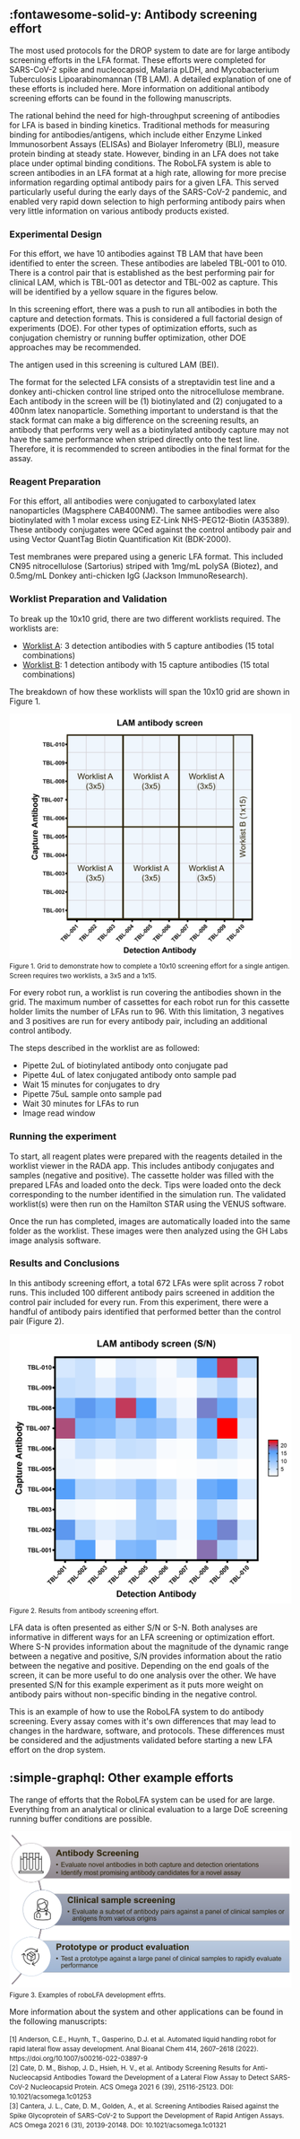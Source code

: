 ## :fontawesome-solid-y: **Antibody screening effort**

The most used protocols for the DROP system to date are for large antibody screening efforts in the LFA format. These efforts were completed for SARS-CoV-2 spike and nucleocapsid, Malaria pLDH, and Mycobacterium Tuberculosis Lipoarabinomannan (TB LAM). A detailed explanation of one of these efforts is included here. More information on additional antibody screening efforts can be found in the following manuscripts. 

The rational behind the need for high-throughput screening of antibodies for LFA is based in binding kinetics. Traditional methods for measuring binding for antibodies/antigens, which include either Enzyme Linked Immunosorbent Assays (ELISAs) and Biolayer Inferometry (BLI), measure protein binding at steady state. However, binding in an LFA does not take place under optimal binding conditions. The RoboLFA system  is able to screen antibodies in an LFA format at a high rate, allowing for more precise information regarding optimal antibody pairs for a given LFA. This served particularly useful during the early days of the SARS-CoV-2 pandemic, and enabled very rapid down selection to high performing antibody pairs when very little information on various antibody products existed. 

### Experimental Design 

For this effort, we have 10 antibodies against TB LAM that have been identified to enter the screen. These antibodies are labeled TBL-001 to 010. There is a control pair that is established as the best performing pair for clinical LAM, which is TBL-001 as detector and TBL-002 as capture. This will be identified by a yellow square in the figures below. 

In this screening effort, there was a push to run all antibodies in both the capture and detection formats. This is considered a full factorial design of experiments (DOE). For other types of optimization efforts, such as conjugation chemistry or running buffer optimization, other DOE approaches may be recommended. 

The antigen used in this screening is cultured LAM (BEI). 

The format for the selected LFA consists of a streptavidin test line and a donkey anti-chicken control line striped onto the nitrocellulose membrane. Each antibody in the screen will be (1) biotinylated and (2) conjugated to a 400nm latex nanoparticle. Something important to understand is that the stack format can make a big difference on the screening results, an antibody that performs very well as a biotinylated antibody capture may not have the same performance when striped directly onto the test line. Therefore, it is recommended to screen antibodies in the final format for the assay. 

### Reagent Preparation 

For this effort, all antibodies were conjugated to carboxylated latex nanoparticles (Magsphere CAB400NM). The samee antibodies were also biotinylated with 1 molar excess using EZ-Link NHS-PEG12-Biotin (A35389). These antibody conjugates were QCed against the control antibody pair and using Vector QuantTag Biotin Quantification Kit (BDK-2000). 

Test membranes were prepared using a generic LFA format. This included CN95 nitrocellulose (Sartorius) striped with 1mg/mL polySA (Biotez), and 0.5mg/mL Donkey anti-chicken IgG (Jackson ImmunoResearch). 

### Worklist Preparation and Validation 

To break up the 10x10 grid, there are two different worklists required. The worklists are: 

- [Worklist A](./protocols/5x3_full_worklist.csv): 3 detection antibodies with 5 capture antibodies (15 total combinations)
- [Worklist B](./protocols/15x1_full_worklist.csv): 1 detection antibody with 15 capture antibodies (15 total combinations)

The breakdown of how these worklists will span the 10x10 grid are shown in Figure 1. 

![LAM 10x10 Screening Effort](./images/LAM%20antibody%20screen%20grid.png) <br>
<small>Figure 1. Grid to demonstrate how to complete a 10x10 screening effort for a single antigen. Screen requires two worklists, a 3x5 and a 1x15. </small>

For every robot run, a worklist is run covering the antibodies shown in the grid. The maximum number of cassettes for each robot run for this cassette holder limits the number of LFAs run to 96. With this limitation, 3 negatives and 3 positives are run for every antibody pair, including an additional control antibody.  

The steps described in the worklist are as followed:

- Pipette 2uL of biotinylated antibody onto conjugate pad
- Pipette 4uL of latex conjugated antibody onto sample pad
- Wait 15 minutes for conjugates to dry
- Pipette 75uL sample onto sample pad
- Wait 30 minutes for LFAs to run
- Image read window 

### Running the experiment 

To start, all reagent plates were prepared with the reagents detailed in the worklist viewer in the RADA app. This includes antibody conjugates and samples (negative and positive). The cassette holder was filled with the prepared LFAs and loaded onto the deck. Tips were loaded onto the deck corresponding to the number identified in the simulation run. The validated worklist(s) were then run on the Hamilton STAR using the VENUS software.

Once the run has completed, images are automatically loaded into the same folder as the worklist. These images were then analyzed using the GH Labs image analysis software. 

### Results and Conclusions 

In this antibody screening effort, a total 672 LFAs were split across 7 robot runs. This included 100 different antibody pairs screened in addition the control pair included for every run. From this experiment, there were a handful of antibody pairs identified that performed better than the control pair (Figure 2). 

![LAM 10x10 Screening Results](./images/TBL%20Antibody%20Screen.png) <br>
<small>Figure 2. Results from antibody screening effort. </small>

LFA data is often presented as either S/N or S-N. Both analyses are informative in different ways for an LFA screening or optimization effort. Where S-N provides information about the magnitude of the dynamic range between a negative and positive, S/N  provides information about the ratio between the negative and positive. Depending on the end goals of the screen, it can be more useful to do one analysis over the other. We have presented S/N for this example experiment as it puts more weight on antibody pairs without non-specific binding in the negative control. 

This is an example of how to use the RoboLFA system to do antibody screening. Every assay comes with it's own differences that may lead to changes in the hardware, software, and protocols. These differences must be considered and the adjustments validated before starting a new LFA effort on the drop system. 

## :simple-graphql: **Other example efforts**

The range of efforts that the RoboLFA system can be used for are large. Everything from an analytical or clinical evaluation to a large DoE screening running buffer conditions are possible. 

![LFA example efforts](./images/LFA%20example%20efforts.png) <br>
<small>Figure 3. Examples of roboLFA development effrts. </small>

More information about the system and other applications can be found in the following manuscripts: 

<small>
[1] Anderson, C.E., Huynh, T., Gasperino, D.J. et al. Automated liquid handling robot for rapid lateral flow assay development. Anal Bioanal Chem 414, 2607–2618 (2022). https://doi.org/10.1007/s00216-022-03897-9 <br>
[2] Cate, D. M., Bishop, J. D., Hsieh, H. V., et al. Antibody Screening Results for Anti-Nucleocapsid Antibodies Toward the Development of a Lateral Flow Assay to Detect SARS-CoV-2 Nucleocapsid Protein. ACS Omega 2021 6 (39), 25116-25123. DOI: 10.1021/acsomega.1c01253 <br> 
[3] Cantera, J. L., Cate, D. M., Golden, A., et al. Screening Antibodies Raised against the Spike Glycoprotein of SARS-CoV-2 to Support the Development of Rapid Antigen Assays. ACS Omega 2021 6 (31), 20139-20148. DOI: 10.1021/acsomega.1c01321 <br> </small>